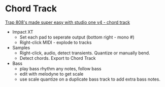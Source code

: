 # Chord Track

[Trap 808's made super easy with studio one v4 - chord track](https://www.youtube.com/watch?v=qSWw7mMcFsc)

- Impact XT
  - Set each pad to seperate output (bottom right - mono #)
  - Right-click MIDI - explode to tracks
- Samples
  - Right-click, audio, detect transients. Quantize or manually bend.
  - Detect chords. Export to Chord Track
- Bass
  - play bass rhythm any notes, follow bass
  - edit with melodyne to get scale
  - use scale quantize on a duplicate bass track to add extra bass notes.
